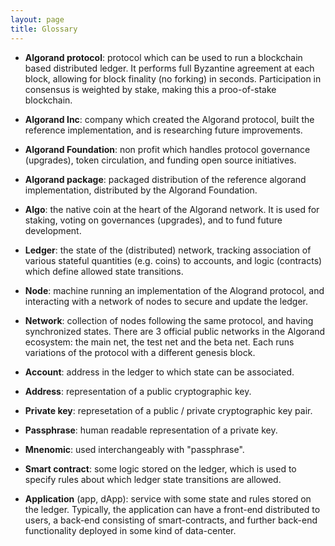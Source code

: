 ```yaml
---
layout: page
title: Glossary
---
```


- **Algorand protocol**:
  protocol which can be used to run a blockchain based distributed ledger.
  It performs full Byzantine agreement at each block,
  allowing for block finality (no forking) in seconds.
  Participation in consensus is weighted by stake,
  making this a proo-of-stake blockchain.

- **Algorand Inc**:
  company which created the Algorand protocol,
  built the reference implementation,
  and is researching future improvements.

- **Algorand Foundation**:
  non profit which handles protocol governance (upgrades), token circulation, and funding open source initiatives.

- **Algorand package**:
  packaged distribution of the reference algorand implementation,
  distributed by the Algorand Foundation.

- **Algo**:
  the native coin at the heart of the Algorand network.
  It is used for staking, voting on governances (upgrades), and to fund future development.

- **Ledger**:
  the state of the (distributed) network,
  tracking association of various stateful quantities (e.g. coins) to accounts,
  and logic (contracts) which define allowed state transitions.

- **Node**:
  machine running an implementation of the Alogrand protocol,
  and interacting with a network of nodes to secure and update the ledger.

- **Network**:
  collection of nodes following the same protocol,
  and having synchronized states.
  There are 3 official public networks in the Algorand ecosystem:
  the main net, the test net and the beta net.
  Each runs variations of the protocol with a different genesis block.

- **Account**:
  address in the ledger to which state can be associated.

- **Address**:
  representation of a public cryptographic key.

- **Private key**:
  represetation of a public / private cryptographic key pair.

- **Passphrase**:
  human readable representation of a private key.

- **Mnenomic**:
  used interchangeably with "passphrase".

- **Smart contract**:
  some logic stored on the ledger,
  which is used to specify rules about which ledger state transitions are allowed.

- **Application** (app, dApp):
  service with some state and rules stored on the ledger.
  Typically, the application can have a front-end distributed to users,
  a back-end consisting of smart-contracts,
  and further back-end functionality deployed in some kind of data-center.
